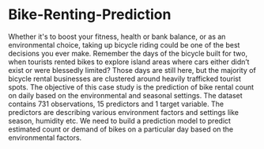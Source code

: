 # Bike-Renting-Prediction
Whether it's to boost your fitness, health or bank balance, or as an environmental choice, taking up bicycle riding could be one of the best decisions you ever make. Remember the days of the bicycle built for two, when tourists rented bikes to explore island areas where cars either didn’t exist or were blessedly limited? Those days are still here, but the majority of bicycle rental businesses are clustered around heavily trafficked tourist spots. The objective of this case study is the prediction of bike rental count on daily based on the environmental and seasonal settings. The dataset contains 731 observations, 15 predictors and 1 target variable. The predictors are describing various environment factors and settings like season, humidity etc. We need to build a prediction model to predict estimated count or demand of bikes on a particular day based on the environmental factors.
